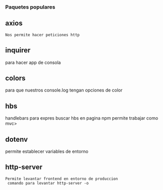 ### Paquetes populares



## axios

    Nos permite hacer peticiones http 

 ## inquirer
   para hacer app de consola


 ## colors

   para que nuestros console.log tengan opciones de color


 ## hbs

   handlebars para expres buscar hbs en pagina npm permite trabajar como mvc>


  ## dotenv
   permite establecer variables de entorno

 ## http-server 
    
    Permite levantar frontend en entorno de produccion
     comando para levantar http-server -o